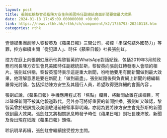 ```yaml
---
layout: post
title: 張劍虹稱黎智英指陳方安生與美國時任副總統會面新聞要做最大效果
date: 2024-01-18 17:45:09.000000000 +08:00
link: https://news.rthk.hk/rthk/ch/component/k2/1736793-20240118.htm
categories: rthk
---
```


壹傳媒集團創辦人黎智英及《蘋果日報》三間公司，被控「串謀勾結外國勢力」等罪，控方繼續主問「從犯證人」、時任《蘋果日報》社長張劍虹。

控方在庭上向張劍虹展示他與黎智英的WhatsApp對話紀錄，包括2019年3月前政務司司長陳方安生會見美國時任副總統彭斯，黎智英向張劍虹轉發兩人會晤的相片。張劍虹供稱，黎智英當時表示這是重大新聞，吩咐他要用有關新聞做到最大效果，他理解意思是要在新聞上「做到最盡」。張劍虹隨後與負責網上新聞的總編輯羅偉光討論，包括採訪陳方安生及其隨行人員，希望取得更詳細的會面內容 。

張劍虹說，《蘋果日報》手機應用程式有「焦點」欄目，將新聞放置在該欄目，可以確保新聞不被其他報道取代，另外亦可將好重要的新聞推播。張劍虹又確認，黎智英曾於短訊提及美國駐港前總領事郭明瀚，亦認為要將陳方安生會見彭斯的新聞做到最大效果。張劍虹又將相關訊息轉發予時任《蘋果日報》副社長陳沛敏，新聞及後出現在紙版《蘋果日報》頭條。

聆訊明早再續，張劍虹會繼續接受控方主問。
